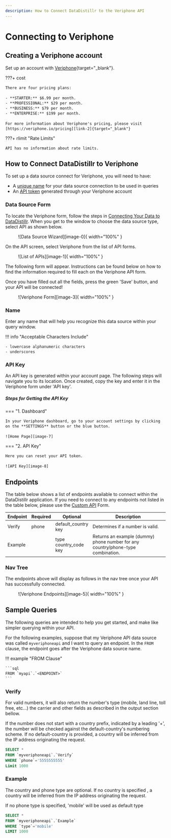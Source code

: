 ```yaml
---
description: How to Connect DataDistillr to the Veriphone API
---
```


# Connecting to Veriphone

## Creating a Veriphone account
Set up an account with [Veriphone][link-1]{target="_blank"}.

???+ cost

    There are four pricing plans:
    
    - **STARTER:** $6.99 per month.
    - **PROFESSIONAL:** $29 per month.
    - **BUSINESS:** $79 per month.
    - **ENTERPRISE:** $199 per month.

    For more information about Veriphone's pricing, please visit [https://veriphone.io/pricing][link-2]{target="_blank"}

???+ rlimit "Rate Limits"
    
    API has no information about rate limits.
    
## How to Connect DataDistillr to Veriphone
To set up a data source connect for Veriphone, you will need to have:

- A [unique name](#name) for your data source connection to be used in queries
- An [API token](#api-key) generated through your Veriphone account

### Data Source Form
To locate the Veriphone form, follow the steps in [Connecting Your Data to DataDistillr](../../). When you get to the window to choose the data source type, select API as shown below.

<figure markdown>
  ![Data Source Wizard][image-0]{ width="100%" }
</figure>


On the API screen, select Veriphone from the list of API forms.

<figure markdown>
  ![List of APIs][image-1]{ width="100%" }
</figure>



The following form will appear. Instructions can be found below on how to find the information required to fill each on the Veriphone API form.

Once you have filled out all the fields, press the green 'Save' button, and your API will be connected!

<figure markdown>
  ![Veriphone Form][image-3]{ width="100%" }
</figure>

### Name
Enter any name that will help you recognize this data source within your query window.

!!! info "Acceptable Characters Include"

    - lowercase alphanumeric characters
    - underscores


### API Key
An API key is generated within your account page. The following steps will navigate you to its location. Once created, copy the key and enter it in the Veriphone form under 'API key'.

##### Steps for Getting the API Key

=== "1. Dashboard"

    In your Veriphone dashboard, go to your account settings by clicking on the **SETTINGS** button or the blue button.

    ![Home Page][image-7]

=== "2. API Key"

    Here you can reset your API token.    

    ![API Key][image-8]


## Endpoints
The table below shows a list of endpoints available to connect within the DataDistillr application. If you need to connect to any endpoints not listed in the table below, please use the [Custom API](custom-apis.md) Form.

| Endpoint | Required | Optional                    | Description                                                                     |
|----------|----------|-----------------------------|---------------------------------------------------------------------------------|
| Verify   | phone    | default_country<br>key      | Determines if a number is valid.                                                |
| Example  |          | type<br>country_code<br>key | Returns an example (dummy) phone number for any country/phone-type combination. |


### Nav Tree
The endpoints above will display as follows in the nav tree once your API has successfully connected.

<figure markdown>
  ![Veriphone Endpoints][image-5]{ width="100%" }
</figure>

## Sample Queries
The following queries are intended to help you get started, and make like simpler querying within your API.

For the following examples, suppose that my Veriphone API data source was called `myveriphoneapi` and I want to query an endpoint. In the `FROM` clause, the endpoint goes after the Veriphone data source name.

!!! example "FROM Clause"

    ```sql
    FROM `myapi`.`<ENDPOINT>`
    ```

### Verify
For valid numbers, it will also return the number's type (mobile, land line, toll free, etc...) the carrier and other fields as described in the output section bellow.

If the number does not start with a country prefix, indicated by a leading '+', the number will be checked against the default-country's numbering scheme. If no default-country is provided, a country will be inferred from the IP address originating the request.

```sql
SELECT * 
FROM `myveriphoneapi`.`Verify`
WHERE `phone`='5555555555'
Limit 1000
```

### Example
The country and phone type are optional. If no country is specified , a country will be inferred from the IP address originating the request.

If no phone type is specified, 'mobile' will be used as default type

```sql
SELECT * 
FROM `myveriphoneapi`.`Example`
WHERE `type`='mobile'
LIMIT 1000
```


[image-0]: ../../img/api/data-source-wizard-api-light.png "Data Source Wizard"
[image-1]: ../../img/api/veriphone/choose-form-veriphone-light.png "API Data Source selection"
[image-2]: ../../img/api/veriphone/choose-form-veriphone-dark.png "API Data Source selection"
[image-3]: ../../img/api/veriphone/veriphone-form-light.png "Veriphone form"
[image-4]: ../../img/api/veriphone/veriphone-form-dark.png "Veriphone form"
[image-5]: ../../img/api/veriphone/veriphone-nav-tree-light.png "Veriphone endpoints in query page nav tree sidebar"
[image-6]: ../../img/api/veriphone/veriphone-nav-tree-dark.png "Veriphone endpoints in query page nav tree sidebar"
[image-7]: ../../img/api/veriphone/veriphone-dashboard.png "Veriphone account dashboard"
[image-8]: ../../img/api/veriphone/veriphone-settings-censored.png "Account settings"

[link-1]: https://veriphone.io/#page-top "Veriphone home page" 
[link-2]: https://veriphone.io/pricing "Veriphone pricing" 